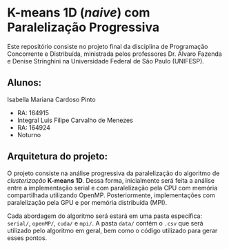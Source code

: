 # K-means 1D (*naive*) com Paralelização Progressiva

Este repositório consiste no projeto final da disciplina de Programação Concorrente e Distribuída, ministrada pelos professores Dr. Álvaro Fazenda e Denise Stringhini na Universidade Federal de São Paulo (UNIFESP). 

## Alunos:
Isabella Mariana Cardoso Pinto
- RA: 164915
- Integral
Luis Filipe Carvalho de Menezes
- RA: 164924
- Noturno

## Arquitetura do projeto:
O projeto consiste na análise progressiva da paralelização do algoritmo de *clusterização* **K-means 1D**. Dessa forma, inicialmente será feita a análise entre a implementação serial e com paralelização pela CPU com memória compartilhada utilizando OpenMP. Posteriormente, implementações com paralelização pela GPU e por memória distribuída (MPI). 

Cada abordagem do algoritmo será estará em uma pasta específica: ```serial/```, ```openMP/```, ```cuda/``` e ```mpi/```. A pasta ```data/``` contém o ```.csv``` que será utilizado pelo algoritmo em geral, bem como o código utilizado para gerar esses pontos.
